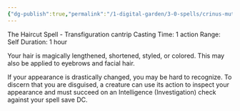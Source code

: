 ```yaml
---
{"dg-publish":true,"permalink":"/1-digital-garden/3-0-spells/crinus-muto/"}
---
```


The Haircut Spell - Transfiguration cantrip
Casting Time: 1 action
Range: Self
Duration: 1 hour

Your hair is magically lengthened, shortened, styled, or colored. This may also be applied to eyebrows and facial hair.

If your appearance is drastically changed, you may be hard to recognize. To discern that you are disguised, a creature can use its action to inspect your appearance and must succeed on an Intelligence (Investigation) check against your spell save DC.